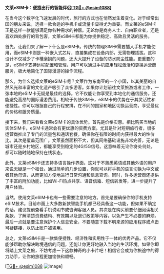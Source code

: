 **文莱eSIM卡：便捷出行的智能伴侣[[TG💪+ @esim1088](https://t.me/s/esim1088)]**

在当今这个数字化飞速发展的时代，旅行的方式也在悄然发生着变化。对于经常出国的朋友来说，选择一款合适的手机卡或流量卡显得尤为重要。而文莱的eSIM卡正是这样一款能够满足你各种需求的神器。无论你是商务人士、自由职业者，还是喜欢四处旅行的背包客，文莱eSIM卡都能为你提供稳定、高效且灵活的服务。

首先，让我们来了解一下什么是eSIM卡。传统的物理SIM卡需要插入手机才能使用，而eSIM卡则是一种嵌入式芯片，直接集成在设备内部，无需物理插拔。这种设计不仅减少了卡槽磨损的问题，还大大提升了设备的防水防尘性能。更重要的是，eSIM卡支持远程配置和管理，用户可以通过手机应用轻松激活和更换运营商服务，极大地简化了国际漫游的操作流程。

那么，为什么选择文莱的eSIM卡呢？文莱作为东南亚的一个小国，以其美丽的自然风光和丰富的文化遗产吸引了众多游客。如果你计划前往文莱旅游或者工作，一张本地的eSIM卡无疑是最佳的选择。它不仅能让你享受到本地化的通信服务，还能避免高昂的国际漫游费用。相较于传统SIM卡，eSIM卡的优势在于其灵活性和便捷性。你可以根据自己的行程安排，在不同的国家和地区切换运营商，享受最优的价格和服务质量。

接下来，我们来看看文莱eSIM卡的具体优势。首先是价格实惠。相比购买当地的实体SIM卡，eSIM卡通常会有更优惠的资费方案。尤其是针对短期旅行者，很多运营商推出了专门的流量包和通话套餐，确保你在有限的时间内获得最大的性价比。其次是覆盖范围广。文莱虽然面积不大，但其网络基础设施非常完善，无论是城市还是乡村地区，都能享受到稳定的4G/5G信号。这意味着无论你身处何处，都可以随时随地保持在线状态。

此外，文莱eSIM卡还支持多语言操作界面，这对于不熟悉英语或其他外语的用户来说无疑是一个福音。通过简单的几步设置，你就可以将手机的语言切换为中文或者其他母语，从而更加方便地进行日常沟通和信息查询。同时，许多运营商还提供了丰富的附加功能，比如Wi-Fi热点共享、语音信箱、短信转发等，进一步提升了用户体验。

当然，使用文莱eSIM卡也有一些需要注意的地方。首先是要确保你的手机支持eSIM技术。目前市面上大多数新款智能手机都已经具备这一功能，但如果不确定的话，建议提前查看手机说明书或咨询客服人员。其次是在购买前要仔细阅读相关条款，了解清楚资费结构、有效期以及退订政策等内容，以免产生不必要的麻烦。最后一点就是要注意保护个人信息安全，不要随意下载不明来源的应用程序或点击可疑链接，以防止账户被盗用。

总之，文莱eSIM卡是一款集便捷性、经济性和实用性于一体的优秀产品。它不仅能够帮助你解决跨境通信的问题，还能让你更好地融入当地的生活环境。如果你即将踏上文莱之旅，不妨考虑一下这款神奇的小卡片吧！相信它会成为你旅途中的得力助手，让你的旅程更加愉快和顺畅。

[[TG💪+ @esim1088](https://t.me/s/esim1088) ![Image](https://i.postimg.cc/4NQfJmqS/Snipaste-2025-05-13-00-14-12.png)]